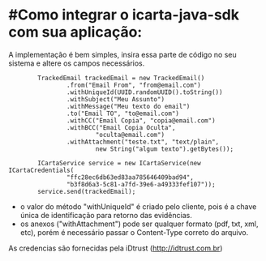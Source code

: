 #Como integrar o icarta-java-sdk com sua aplicação:
=========

A implementação é bem simples, insira essa parte de código no seu sistema e altere os campos necessários.

            TrackedEmail trackedEmail = new TrackedEmail()
                    .from("Email From", "from@email.com")
                    .withUniqueId(UUID.randomUUID().toString())
                    .withSubject("Meu Assunto")
                    .withMessage("Meu texto do email")
                    .to("Email TO", "to@email.com")
                    .withCC("Email Copia", "copia@email.com")
                    .withBCC("Email Copia Oculta",
                            "oculta@email.com")
                    .withAttachment("teste.txt", "text/plain",
                            new String("algum texto").getBytes());

            ICartaService service = new ICartaService(new ICartaCredentials(
                    "ffc28ec6db63ed83aa785646409bad94",
                    "b3f8d6a3-5c81-a7fd-39e6-a49333fef107"));
            service.send(trackedEmail);


- o valor do método "withUniqueId" é criado pelo cliente, pois é a chave única de identificação para retorno das evidências.
- os anexos ("withAttachment") pode ser qualquer formato (pdf, txt, xml, etc), porém é necessário passar o Content-Type correto do arquivo.

As credencias são fornecidas pela iDtrust (http://idtrust.com.br)

            
